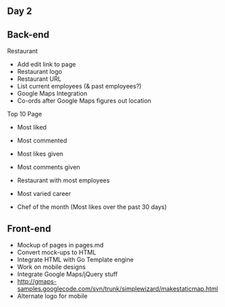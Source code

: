 Day 2
------

Back-end
----
Restaurant
* Add edit link to page
* Restaurant logo
* Restaurant URL
* List current employees (& past employees?)
* Google Maps Integration
* Co-ords after Google Maps figures out location

Top 10 Page
* Most liked
* Most commented
* Most likes given
* Most comments given
* Restaurant with most employees
* Most varied career

* Chef of the month (Most likes over the past 30 days)

Front-end
---

* Mockup of pages in pages.md
* Convert mock-ups to HTML
* Integrate HTML with Go Template engine
* Work on mobile designs
* Integrate Google Maps/jQuery stuff
* http://gmaps-samples.googlecode.com/svn/trunk/simplewizard/makestaticmap.html
* Alternate logo for mobile
